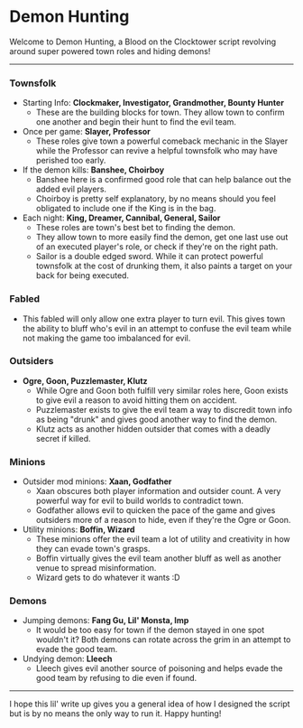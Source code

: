 # Demon Hunting 
Welcome to Demon Hunting, a Blood on the Clocktower script revolving around super powered town roles and hiding demons!

---
### Townsfolk
- Starting Info: **Clockmaker, Investigator, Grandmother, Bounty Hunter** 
    - These are the building blocks for town. They allow town to confirm one another and begin their hunt to find the evil team.
- Once per game: **Slayer, Professor**
    - These roles give town a powerful comeback mechanic in the Slayer while the Professor can revive a helpful townsfolk who may have perished too early.
- If the demon kills: **Banshee, Choirboy**
    - Banshee here is a confirmed good role that can help balance out the added evil players.
    - Choirboy is pretty self explanatory, by no means should you feel obligated to include one if the King is in the bag. 
- Each night: **King, Dreamer, Cannibal, General, Sailor**
    - These roles are town's best bet to finding the demon. 
    - They allow town to more easily find the demon, get one last use out of an executed player's role, or check if they're on the right path. 
    - Sailor is a double edged sword. While it can protect powerful townsfolk at the cost of drunking them, it also paints a target on your back for being executed.

### Fabled  
- This fabled will only allow one extra player to turn evil. This gives town the ability to bluff who's evil in an attempt to confuse the evil team while not making the game too imbalanced for evil.

### Outsiders 
- **Ogre, Goon, Puzzlemaster, Klutz**
    - While Ogre and Goon both fulfill very similar roles here, Goon exists to give evil a reason to avoid hitting them on accident. 
    - Puzzlemaster exists to give the evil team a way to discredit town info as being "drunk" and gives good another way to find the demon.
    - Klutz acts as another hidden outsider that comes with a deadly secret if killed. 

### Minions 
- Outsider mod minions: **Xaan, Godfather** 
    - Xaan obscures both player information and outsider count. A very powerful way for evil to build worlds to contradict town.
    - Godfather allows evil to quicken the pace of the game and gives outsiders more of a reason to hide, even if they're the Ogre or Goon.
- Utility minions: **Boffin, Wizard**
    - These minions offer the evil team a lot of utility and creativity in how they can evade town's grasps. 
    - Boffin virtually gives the evil team another bluff as well as another venue to spread misinformation.
    - Wizard gets to do whatever it wants :D 

### Demons 
- Jumping demons: **Fang Gu, Lil' Monsta, Imp**
    - It would be too easy for town if the demon stayed in one spot wouldn't it? Both demons can rotate across the grim in an attempt to evade the good team.
- Undying demon: **Lleech**
    - Lleech gives evil another source of poisoning and helps evade the good team by refusing to die even if found. 

--- 

I hope this lil' write up gives you a general idea of how I designed the script but is by no means the only way to run it. Happy hunting!